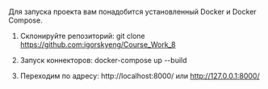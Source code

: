 Для запуска проекта вам понадобится установленный Docker и Docker Compose.

1) Склонируйте репозиторий:
  git clone https://github.com:igorskyeng/Course_Work_8

2) Запуск коннекторов:
  docker-compose up --build

3) Переходим по адресу:
  http://localhost:8000/ или http://127.0.0.1:8000/
